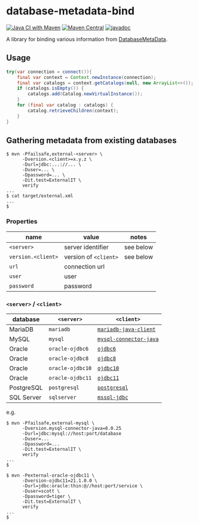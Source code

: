 # database-metadata-bind

[![Java CI with Maven](https://github.com/jinahya/database-metadata-bind/actions/workflows/maven.yml/badge.svg)](https://github.com/jinahya/database-metadata-bind/actions/workflows/maven.yml)
[![Maven Central](https://img.shields.io/maven-central/v/com.github.jinahya/database-metadata-bind)](https://search.maven.org/artifact/com.github.jinahya/database-metadata-bind)
[![javadoc](https://javadoc.io/badge2/com.github.jinahya/database-metadata-bind/javadoc.svg)](https://javadoc.io/doc/com.github.jinahya/database-metadata-bind)

A library for binding various information
from [DatabaseMetaData](http://docs.oracle.com/javase/8/docs/api/java/sql/DatabaseMetaData.html).

## Usage

```java
try(var connection = connect()){
    final var context = Context.newInstance(connection);
    final var catalogs = context.getCatalogs(null, new ArrayList<>());
    if (catalogs.isEmpty()) {
        catalogs.add(Catalog.newVirtualInstance());
    }
    for (final var catalog : catalogs) {
        catalog.retrieveChildren(context);
    }
}
```

## Gathering metadata from existing databases

```shell
$ mvn -Pfailsafe,external-<server> \
      -Dversion.<client>=x.y.z \
      -Durl=jdbc:...://... \
      -Duser=... \
      -Dpassword=... \
      -Dit.test=ExternalIT \
      verify
...
$ cat target/external.xml
...
$
```

### Properties

name              |value                 |notes
------------------|----------------------|-----------
`<server>`        |server identifier     |see below
`version.<client>`|version of `<client>` |see below
`url`             |connection url        |
`user`            |user                  |
`password`        |password              |

### `<server>` / `<client>`

database  |`<server>`      |`<client>`
----------|----------------|----------------------------------------------
MariaDB   |`mariadb`       |[`mariadb-java-client`][mariadb-java-client]
MySQL     |`mysql`         |[`mysql-connector-java`][mysql-connector-java]
Oracle    |`oracle-ojdbc6` |[`ojdbc6`][ojdbc6]
Oracle    |`oracle-ojdbc8` |[`ojdbc8`][ojdbc8]
Oracle    |`oracle-ojdbc10`|[`ojdbc10`][ojdbc10]
Oracle    |`oracle-ojdbc11`|[`ojdbc11`][ojdbc11]
PostgreSQL|`postgresql`    |[`postgresql`][postgresql]
SQL Server|`sqlserver`     |[`mssql-jdbc`][mysql-jdbc]

e.g.

```shell
$ mvn -Pfailsafe,external-mysql \
      -Dversion.mysql-connector-java=8.0.25
      -Durl=jdbc:mysql://host:port/database
      -Duser=...
      -Dpassword=...
      -Dit.test=ExternalIT \
      verify
...
$ 
```

```shell
$ mvn -Pexternal-oracle-ojdbc11 \
      -Dversion-ojdbc11=21.1.0.0 \
      -Durl=jdbc:oracle:thin:@//host:port/service \
      -Duser=scott \
      -Dpassword=tiger \
      -Dit.test=ExternalIT \
      verify
...
$ 
```

[DatabaseMetaData]: https://docs.oracle.com/en/java/javase/11/docs/api/java.sql/java/sql/DatabaseMetaData.html

[ResultSet]: https://docs.oracle.com/en/java/javase/11/docs/api/java.sql/java/sql/ResultSet.html

[mariadb-java-client]: https://search.maven.org/artifact/org.mariadb.jdbc/mariadb-java-client

[mysql-connector-java]: https://search.maven.org/artifact/mysql/mysql-connector-java

[ojdbc6]: https://search.maven.org/artifact/com.oracle.database.jdbc/ojdbc6

[ojdbc8]: https://search.maven.org/artifact/com.oracle.database.jdbc/ojdbc8

[ojdbc10]: https://search.maven.org/artifact/com.oracle.database.jdbc/ojdbc10

[ojdbc11]: https://search.maven.org/artifact/com.oracle.database.jdbc/ojdbc11

[postgresql]: https://search.maven.org/artifact/org.postgresql/postgresql

[mysql-jdbc]: https://search.maven.org/artifact/com.microsoft.sqlserver/mssql-jdbc
